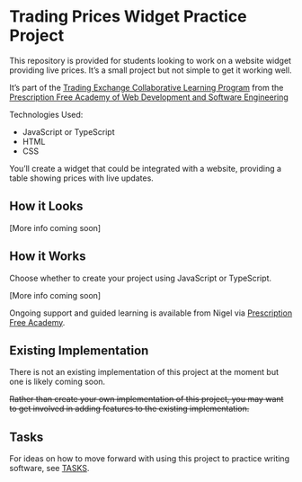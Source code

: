 
# Trading Prices Widget Practice Project

This repository is provided for students looking to work on a website widget providing live prices. It’s a small project but not simple to get it working well.

It’s part of the [Trading Exchange Collaborative Learning Program](https://github.com/pecknigel/trading-exchange-collaborative-learning) from the [Prescription Free Academy of Web Development and Software Engineering](https://prescriptionfree.academy/)

Technologies Used:

- JavaScript or TypeScript
- HTML
- CSS

You’ll create a widget that could be integrated with a website, providing a table showing prices with live updates.

## How it Looks

[More info coming soon]

## How it Works

Choose whether to create your project using JavaScript or TypeScript.

[More info coming soon]

Ongoing support and guided learning is available from Nigel via [Prescription Free Academy](https://prescriptionfree.academy/).

## Existing Implementation

There is not an existing implementation of this project at the moment but one is likely coming soon.

~~Rather than create your own implementation of this project, you may want to get involved in adding features to the existing implementation.~~

## Tasks

For ideas on how to move forward with using this project to practice writing software, see [TASKS](https://github.com/pecknigel/trading-prices-widget-practice-project/blob/main/TASKS.md).
